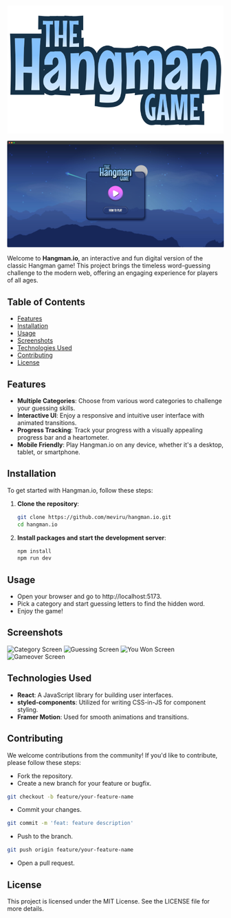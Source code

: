 <p align="center"><img alt="Hangman.io" src="https://raw.githubusercontent.com/meviru/github-repo-assets/main/hangman.io/logo.svg"></p>
<img src="https://github.com/meviru/github-repo-assets/blob/main/hangman.io/screely-1720786674338.png" alt="Welcome Screen">

Welcome to **Hangman.io**, an interactive and fun digital version of the classic Hangman game! This project brings the timeless word-guessing challenge to the modern web, offering an engaging experience for players of all ages.

## Table of Contents

- [Features](#features)
- [Installation](#installation)
- [Usage](#usage)
- [Screenshots](#screenshots)
- [Technologies Used](#technologies-used)
- [Contributing](#contributing)
- [License](#license)

## Features

- **Multiple Categories**: Choose from various word categories to challenge your guessing skills.
- **Interactive UI**: Enjoy a responsive and intuitive user interface with animated transitions.
- **Progress Tracking**: Track your progress with a visually appealing progress bar and a heartometer.
- **Mobile Friendly**: Play Hangman.io on any device, whether it's a desktop, tablet, or smartphone.

## Installation

To get started with Hangman.io, follow these steps:

1. **Clone the repository**:
   ```sh
   git clone https://github.com/meviru/hangman.io.git
   cd hangman.io
4. **Install packages and start the development server**:
   ```sh
   npm install
   npm run dev

## Usage
- Open your browser and go to http://localhost:5173.
- Pick a category and start guessing letters to find the hidden word.
- Enjoy the game!

## Screenshots
![Category Screen](https://github.com/meviru/github-repo-assets/blob/main/hangman.io/screely-1720786695013.png)
![Guessing Screen](https://github.com/meviru/github-repo-assets/blob/main/hangman.io/screely-1720786711011.png)
![You Won Screen](https://github.com/meviru/github-repo-assets/blob/main/hangman.io/screely-1720786774500.png)
![Gameover Screen](https://github.com/meviru/github-repo-assets/blob/main/hangman.io/screely-1720786726681.png)

## Technologies Used
- **React**: A JavaScript library for building user interfaces.
- **styled-components**: Utilized for writing CSS-in-JS for component styling.
- **Framer Motion**: Used for smooth animations and transitions.

## Contributing
We welcome contributions from the community! If you'd like to contribute, please follow these steps:
- Fork the repository.
- Create a new branch for your feature or bugfix.
```sh
git checkout -b feature/your-feature-name
```
- Commit your changes.
```sh
git commit -m 'feat: feature description'
```
- Push to the branch.
```sh
git push origin feature/your-feature-name
```
- Open a pull request.
 
## License
This project is licensed under the MIT License. See the LICENSE file for more details.

